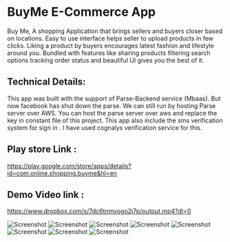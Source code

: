 # BuyMe E-Commerce App

Buy Me, A shopping Application that brings sellers and buyers closer based on locations. 
Easy to use interface helps seller to upload products in few clicks. 
Liking a product by buyers encourages latest fashion and lifestyle around you.
Bundled with features like sharing products filtering search options tracking order status and beautiful UI gives you the best of it.

## Technical Details:
This app was built with the support of Parse-Backend service (Mbaas). But now facebook has shut down the parse. We can still run by hosting Parse server over AWS. You can host the parse server over aws and replace the key in constant file of this project. This app also include the sms verification system for sign in . I have used cognalys verification service for this. 

## Play store Link : 
https://play.google.com/store/apps/details?id=com.online.shopping.buyme&hl=en

## Demo Video link : 
https://www.dropbox.com/s/7dc6tnmvogo2j7p/output.mp4?dl=0


![Screenshot](https://github.com/diipkumar/BuyMe-ECommerce/blob/master/screenshot/1.webp)
![Screenshot](https://github.com/diipkumar/BuyMe-ECommerce/blob/master/screenshot/2.webp)
![Screenshot](https://github.com/diipkumar/BuyMe-ECommerce/blob/master/screenshot/3.webp)
![Screenshot](https://github.com/diipkumar/BuyMe-ECommerce/blob/master/screenshot/4.webp)
![Screenshot](https://github.com/diipkumar/BuyMe-ECommerce/blob/master/screenshot/5.webp)
![Screenshot](https://github.com/diipkumar/BuyMe-ECommerce/blob/master/screenshot/6.webp)
![Screenshot](https://github.com/diipkumar/BuyMe-ECommerce/blob/master/screenshot/7.webp)
![Screenshot](https://github.com/diipkumar/BuyMe-ECommerce/blob/master/screenshot/8.webp)
